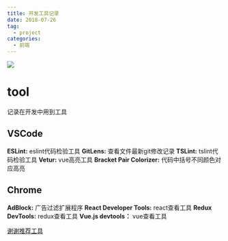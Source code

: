 ```yaml
---
title: 开发工具记录
date: 2018-07-26
tag: 
  - project
categories:
  - 前端
---
```

![](/imgs/project/theme/tool.jpg)

# tool
  记录在开发中用到工具
## VSCode
  **ESLint:** eslint代码检验工具
  **GitLens:** 查看文件最新git修改记录
  **TSLint:** tslint代码检验工具
  **Vetur:** vue高亮工具
  **Bracket Pair Colorizer:** 代码中括号不同颜色对应高亮
## Chrome
  **AdBlock:** 广告过滤扩展程序
  **React Developer Tools:** react查看工具
  **Redux DevTools:** redux查看工具
  **Vue.js devtools：** vue查看工具


[谢谢推荐工具](https://github.com/Iwouldliketobeapig/hexo-dt/edit/master/source/_posts/project/tool.md)